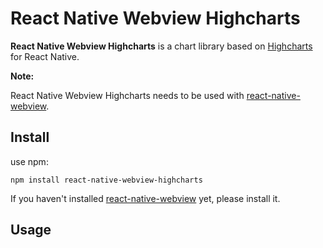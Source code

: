 # React Native Webview Highcharts

**React Native Webview Highcharts** is a chart library based on [Highcharts](https://www.highcharts.com.cn/) for React Native.

**Note:**

React Native Webview Highcharts needs to be used with [react-native-webview](https://github.com/react-native-webview/react-native-webview).

## Install

use npm:

```shell
npm install react-native-webview-highcharts
```

If you haven't installed [react-native-webview](https://github.com/react-native-webview/react-native-webview) yet, please install it.

## Usage
